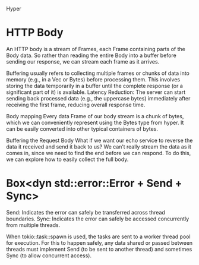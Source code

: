 Hyper

# HTTP Body
An HTTP body is a stream of Frames, each Frame containing parts of the Body data. So rather than reading the entire Body into a buffer before sending our response, we can stream each frame as it arrives. 

Buffering usually refers to collecting multiple frames or chunks of data into memory (e.g., in a Vec or Bytes) before processing them. This involves storing the data temporarily in a buffer until the complete response (or a significant part of it) is available.
Latency Reduction:
The server can start sending back processed data (e.g., the uppercase bytes) immediately after receiving the first frame, reducing overall response time.

Body mapping
Every data Frame of our body stream is a chunk of bytes, which we can conveniently represent using the Bytes type from hyper. It can be easily converted into other typical containers of bytes.

Buffering the Request Body
What if we want our echo service to reverse the data it received and send it back to us? We can’t really stream the data as it comes in, since we need to find the end before we can respond. To do this, we can explore how to easily collect the full body.

# Box<dyn std::error::Error + Send + Sync>
Send: Indicates the error can safely be transferred across thread boundaries.
Sync: Indicates the error can safely be accessed concurrently from multiple threads.

When tokio::task::spawn is used, the tasks are sent to a worker thread pool for execution. For this to happen safely, any data shared or passed between threads must implement Send (to be sent to another thread) and sometimes Sync (to allow concurrent access).

